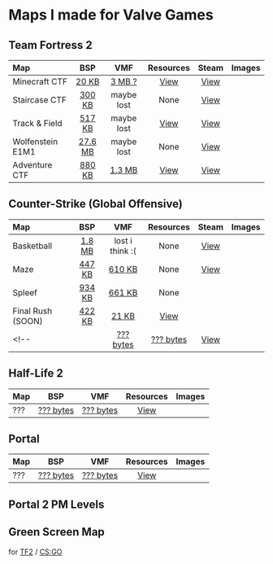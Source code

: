 # Maps I made for Valve Games

## Team Fortress 2

| Map                 | BSP                                     | VMF                                      | Resources                                   | Steam                                                                     | Images                                                                                                                           |
|:--------------------|:---------------------------------------:|:----------------------------------------:|:-------------------------------------------:|:-------------------------------------------------------------------------:|----------------------------------------------------------------------------------------------------------------------------------|
| Minecraft CTF       |[20 KB](files/tf2/minecraft.bsp)         |[3 MB ?](files/tf2/minecraft.vmf)         | [View]()                                    | [View](https://steamcommunity.com/sharedfiles/filedetails/?id=550867966)  |                                                                                                                                  |
| Staircase CTF       |[300 KB](files/tf2/ctf_staircase.bsp)    |maybe lost                                | None                                        | [View](https://steamcommunity.com/sharedfiles/filedetails/?id=618813870)  |                                                                                                                                  |
| Track & Field       |[517 KB](files/tf2/runningtrack.bsp)     |maybe lost                                | [View]()                                    | [View](https://steamcommunity.com/sharedfiles/filedetails/?id=709835511)  |                                                                                                                                  |
| Wolfenstein E1M1    |[27.6 MB](files/tf2/w3d_e1m1.bsp)        |maybe lost                                | None                                        | [View](https://steamcommunity.com/sharedfiles/filedetails/?id=690171804)  |                                                                                                                                  |
| Adventure CTF       |[880 KB](files/tf2/ctf_adventure.bsp)    |[1.3 MB](files/tf2/ctf_adventure.vmf)     | [View](files/tf2/materials/ctf_adventure)   | [View](https://steamcommunity.com/sharedfiles/filedetails/?id=2180242865) |                                                                                                                                  |

## Counter-Strike (Global Offensive)

| Map                 | BSP                                   | VMF                                   | Resources                          | Steam                                                                     | Images                                                                                                                           |
|:--------------------|:-------------------------------------:|:-------------------------------------:|:----------------------------------:|:-------------------------------------------------------------------------:|----------------------------------------------------------------------------------------------------------------------------------|
| Basketball          |[1.8 MB](files/csgo/basketball.bsp)    |lost i think :&#40;                    | None                               | [View](https://steamcommunity.com/sharedfiles/filedetails/?id=760997513)  |                                                                                                                                  |
| Maze                |[447 KB](files/csgo/de_maze.bsp)       |[610 KB](files/csgo/de_maze.vmf)       | None                               | [View](https://steamcommunity.com/sharedfiles/filedetails/?id=775583162)  |                                                                                                                                  |
| Spleef              |[934 KB](files/csgo/spleef.bsp)        |[661 KB](files/csgo/spleef.vmf)        | None                               |                                                                           |                                                                                                                                  |
| Final Rush (SOON)   |[422 KB](files/csgo/surf_fnlrsh.bsp)   |[21 KB](files/csgo/surf_fnlrsh.vmf)    | [View](files/csgo/materials/sa2b)  |                                                                           |                                                                                                                                  |
<!--|                     |[??? bytes]()                          |[??? bytes]()                          | [View]()                           |                                                                           |                                                                                                                                  |-->

## Half-Life 2

| Map                 | BSP                                   | VMF                                   | Resources                 | Images                                                                                                                           |
|:--------------------|:-------------------------------------:|:-------------------------------------:|:-------------------------:|----------------------------------------------------------------------------------------------------------------------------------|
| ???                 |[??? bytes]()                          |[??? bytes]()                          | [View]()                  |                                                                                                                                  |

## Portal

| Map                 | BSP                                   | VMF                                   | Resources                 | Images                                                                                                                           |
|:--------------------|:-------------------------------------:|:-------------------------------------:|:-------------------------:|----------------------------------------------------------------------------------------------------------------------------------|
| ???                 |[??? bytes]()                          |[??? bytes]()                          | [View]()                  |                                                                                                                                  |

## Portal 2 PM Levels

## Green Screen Map
for [TF2]() / [CS:GO]()
